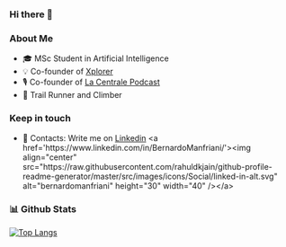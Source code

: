 ### Hi there 👋

### About Me
- 🎓 MSc Student in Artificial Intelligence 
- 💡 Co-founder of   [Xplorer]((https://xplorer-platform.com/))
- 🎙️ Co-founder of  [La Centrale Podcast]((https://www.youtube.com/@lacentralepodcast)) 
- 🗻 Trail Runner and Climber

### Keep in touch
- 📧 Contacts: Write me on [Linkedin]([https://www.linkedin.com/in/salah-jebali-dev](https://www.linkedin.com/in/bernardo-manfriani-563819151/))
<a href='https://www.linkedin.com/in/BernardoManfriani/'><img align="center" src="https://raw.githubusercontent.com/rahuldkjain/github-profile-readme-generator/master/src/images/icons/Social/linked-in-alt.svg" alt="bernardomanfriani" height="30" width="40" /></a>

### 📊 Github Stats

[![Top Langs](https://github-readme-stats.vercel.app/api/top-langs/?username=BernardoManfriani&layout=compact&theme=vision-friendly-dark)](https://github.com/anuraghazra/github-readme-stats)
